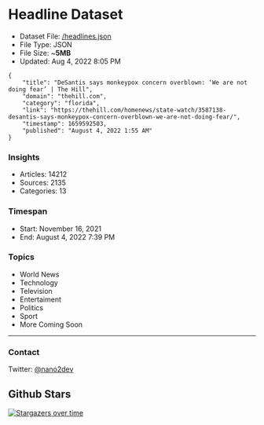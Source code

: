 # Headline Dataset

- Dataset File: [/headlines.json](https://raw.githubusercontent.com/fwd/news/master/headlines.json) 
- File Type: JSON
- File Size: ~**5MB**
- Updated: Aug 4, 2022 8:05 PM

```
{
    "title": "DeSantis says monkeypox concern overblown: ‘We are not doing fear’ | The Hill",
    "domain": "thehill.com",
    "category": "florida",
    "link": "https://thehill.com/homenews/state-watch/3587138-desantis-says-monkeypox-concern-overblown-we-are-not-doing-fear/",
    "timestamp": 1659592503,
    "published": "August 4, 2022 1:55 AM"
}
```

### Insights

- Articles: 14212
- Sources: 2135
- Categories: 13

### Timespan

- Start: November 16, 2021
- End: August 4, 2022 7:39 PM

### Topics

- World News
- Technology
- Television
- Entertaiment
- Politics
- Sport
- More Coming Soon

---

### Contact 

Twitter: [@nano2dev](https://twitter.com/nano2dev)

## Github Stars

[![Stargazers over time](https://starchart.cc/fwd/news.svg)](https://starchart.cc/fwd/news)
	